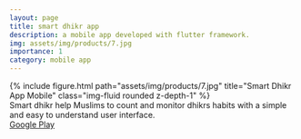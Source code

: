 ```yaml
---
layout: page
title: smart dhikr app
description: a mobile app developed with flutter framework.
img: assets/img/products/7.jpg
importance: 1
category: mobile app
---
```


<div class="row">
    <div class="col-sm mt-3 mt-md-0">
        {% include figure.html path="assets/img/products/7.jpg" title="Smart Dhikr App Mobile" class="img-fluid rounded z-depth-1" %}
    </div>
</div>
<div class="caption">
    Smart dhikr help Muslims to count and monitor dhikrs habits with a simple and easy to understand user interface.
</div>
<div class="row">
    <div class="col">
        <a class="btn btn-secondary" href="https://play.google.com/store/apps/details?id=com.syahrinseth.thedhikrapp">Google Play</a>
    </div>
</div>
